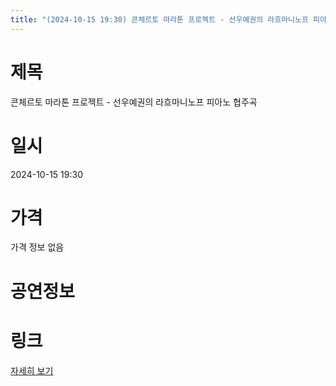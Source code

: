 ```yaml
---
title: "(2024-10-15 19:30) 콘체르토 마라톤 프로젝트 - 선우예권의 라흐마니노프 피아노 협주곡"
---
```


# 제목
콘체르토 마라톤 프로젝트 - 선우예권의 라흐마니노프 피아노 협주곡

# 일시
2024-10-15 19:30

# 가격
가격 정보 없음

# 공연정보
  
  


# 링크
[자세히 보기](https://www.sac.or.kr/site/main/show/show_view?SN=64171 "https://www.sac.or.kr/site/main/show/show_view?SN=64171")

